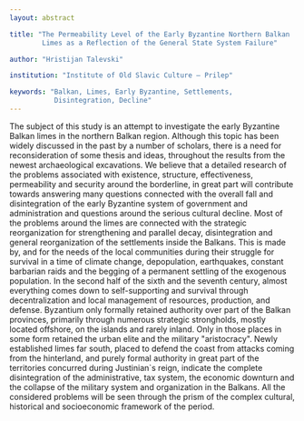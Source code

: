 ```yaml
---
layout: abstract

title: "The Permeability Level of the Early Byzantine Northern Balkan
        Limes as a Reflection of the General State System Failure"

author: "Hristijan Talevski"

institution: "Institute of Old Slavic Culture – Prilep"

keywords: "Balkan, Limes, Early Byzantine, Settlements,
           Disintegration, Decline"
---
```


The subject of this study is an attempt to investigate the early
Byzantine Balkan limes in the northern Balkan region. Although this
topic has been widely discussed in the past by a number of scholars,
there is a need for reconsideration of some thesis and ideas,
throughout the results from the newest archaeological excavations. We
believe that a detailed research of the problems associated with
existence, structure, effectiveness, permeability and security around
the borderline, in great part will contribute towards answering many
questions connected with the overall fall and disintegration of the
early Byzantine system of government and administration and questions
around the serious cultural decline. Most of the problems around the
limes are connected with the strategic reorganization for
strengthening and parallel decay, disintegration and general
reorganization of the settlements inside the Balkans. This is made by,
and for the needs of the local communities during their struggle for
survival in a time of climate change, depopulation, earthquakes,
constant barbarian raids and the begging of a permanent settling of
the exogenous population. In the second half of the sixth and the
seventh century, almost everything comes down to self-supporting and
survival through decentralization and local management of resources,
production, and defense. Byzantium only formally retained authority
over part of the Balkan provinces, primarily through numerous
strategic strongholds, mostly located offshore, on the islands and
rarely inland. Only in those places in some form retained the urban
elite and the military "aristocracy". Newly established limes far
south, placed to defend the coast from attacks coming from the
hinterland, and purely formal authority in great part of the
territories concurred during Justinian`s reign, indicate the complete
disintegration of the administrative, tax system, the economic
downturn and the collapse of the military system and organization in
the Balkans. All the considered problems will be seen through the
prism of the complex cultural, historical and socioeconomic framework
of the period.